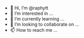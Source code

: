 - 👋 Hi, I’m @raphytt
- 👀 I’m interested in ...
- 🌱 I’m currently learning ...
- 💞️ I’m looking to collaborate on ...
- 📫 How to reach me ...

<!---
raphytt/raphytt is a ✨ special ✨ repository because its `README.md` (this file) appears on your GitHub profile.
You can click the Preview link to take a look at your changes.
--->
